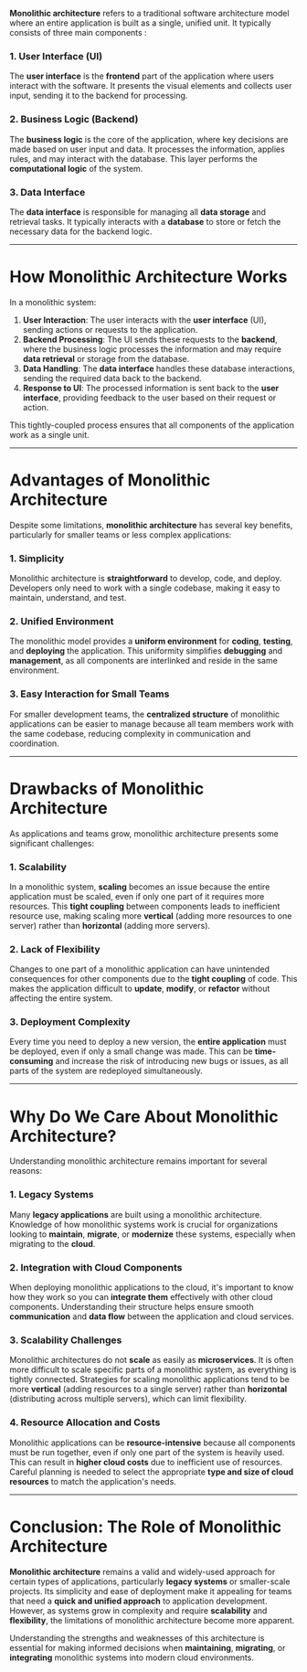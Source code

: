 
**Monolithic architecture** refers to a traditional software architecture model where an entire application is built as a single, unified unit. It typically consists of three main components :
### 1. User Interface (UI)

The **user interface** is the **frontend** part of the application where users interact with the software. It presents the visual elements and collects user input, sending it to the backend for processing.

### 2. Business Logic (Backend)

The **business logic** is the core of the application, where key decisions are made based on user input and data. It processes the information, applies rules, and may interact with the database. This layer performs the **computational logic** of the system.

### 3. Data Interface

The **data interface** is responsible for managing all **data storage** and retrieval tasks. It typically interacts with a **database** to store or fetch the necessary data for the backend logic.

---

# How Monolithic Architecture Works

In a monolithic system:

1. **User Interaction**: The user interacts with the **user interface** (UI), sending actions or requests to the application.
2. **Backend Processing**: The UI sends these requests to the **backend**, where the business logic processes the information and may require **data retrieval** or storage from the database.
3. **Data Handling**: The **data interface** handles these database interactions, sending the required data back to the backend.
4. **Response to UI**: The processed information is sent back to the **user interface**, providing feedback to the user based on their request or action.

This tightly-coupled process ensures that all components of the application work as a single unit.

---

# Advantages of Monolithic Architecture

Despite some limitations, **monolithic architecture** has several key benefits, particularly for smaller teams or less complex applications:

### 1. Simplicity

Monolithic architecture is **straightforward** to develop, code, and deploy. Developers only need to work with a single codebase, making it easy to maintain, understand, and test.

### 2. Unified Environment

The monolithic model provides a **uniform environment** for **coding**, **testing**, and **deploying** the application. This uniformity simplifies **debugging** and **management**, as all components are interlinked and reside in the same environment.

### 3. Easy Interaction for Small Teams

For smaller development teams, the **centralized structure** of monolithic applications can be easier to manage because all team members work with the same codebase, reducing complexity in communication and coordination.

---

# Drawbacks of Monolithic Architecture

As applications and teams grow, monolithic architecture presents some significant challenges:

### 1. Scalability

In a monolithic system, **scaling** becomes an issue because the entire application must be scaled, even if only one part of it requires more resources. This **tight coupling** between components leads to inefficient resource use, making scaling more **vertical** (adding more resources to one server) rather than **horizontal** (adding more servers).

### 2. Lack of Flexibility

Changes to one part of a monolithic application can have unintended consequences for other components due to the **tight coupling** of code. This makes the application difficult to **update**, **modify**, or **refactor** without affecting the entire system.

### 3. Deployment Complexity

Every time you need to deploy a new version, the **entire application** must be deployed, even if only a small change was made. This can be **time-consuming** and increase the risk of introducing new bugs or issues, as all parts of the system are redeployed simultaneously.

---

# Why Do We Care About Monolithic Architecture?

Understanding monolithic architecture remains important for several reasons:

### 1. Legacy Systems

Many **legacy applications** are built using a monolithic architecture. Knowledge of how monolithic systems work is crucial for organizations looking to **maintain**, **migrate**, or **modernize** these systems, especially when migrating to the **cloud**.

### 2. Integration with Cloud Components

When deploying monolithic applications to the cloud, it's important to know how they work so you can **integrate them** effectively with other cloud components. Understanding their structure helps ensure smooth **communication** and **data flow** between the application and cloud services.

### 3. Scalability Challenges

Monolithic architectures do not **scale** as easily as **microservices**. It is often more difficult to scale specific parts of a monolithic system, as everything is tightly connected. Strategies for scaling monolithic applications tend to be more **vertical** (adding resources to a single server) rather than **horizontal** (distributing across multiple servers), which can limit flexibility.

### 4. Resource Allocation and Costs

Monolithic applications can be **resource-intensive** because all components must be run together, even if only one part of the system is heavily used. This can result in **higher cloud costs** due to inefficient use of resources. Careful planning is needed to select the appropriate **type and size of cloud resources** to match the application's needs.

---

# Conclusion: The Role of Monolithic Architecture

**Monolithic architecture** remains a valid and widely-used approach for certain types of applications, particularly **legacy systems** or smaller-scale projects. Its simplicity and ease of deployment make it appealing for teams that need a **quick and unified approach** to application development. However, as systems grow in complexity and require **scalability** and **flexibility**, the limitations of monolithic architecture become more apparent.

Understanding the strengths and weaknesses of this architecture is essential for making informed decisions when **maintaining**, **migrating**, or **integrating** monolithic systems into modern cloud environments.